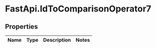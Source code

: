 # FastApi.IdToComparisonOperator7

## Properties
Name | Type | Description | Notes
------------ | ------------- | ------------- | -------------
